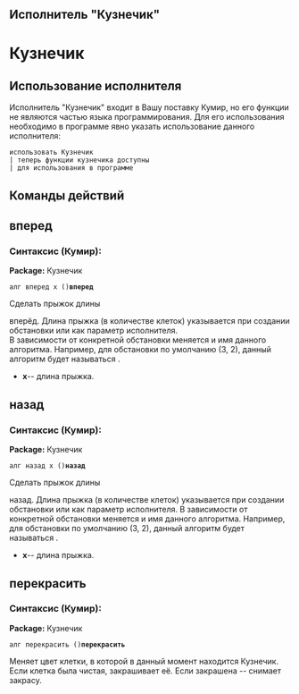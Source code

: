 ## Исполнитель "Кузнечик"

# Кузнечик

## Использование исполнителя

Исполнитель "Кузнечик" входит в Вашу поставку Кумир, но его функции не являются частью языка 
		программирования. Для его использования необходимо в программе явно указать использование данного исполнителя:

```кумир
использовать Кузнечик
| теперь функции кузнечика доступны
| для использования в программе
```

## Команды действий

## вперед

### Синтаксис (Кумир):
**Package:** Кузнечик

`алг вперед х ()`**`вперед `**

Сделать прыжок длины

вперёд. Длина прыжка (в количестве клеток) указывается 
			при создании обстановки или как параметр исполнителя. 			
			В зависимости от конкретной обстановки меняется и имя данного алгоритма. Например, для 
			обстановки по умолчанию (3, 2), данный алгоритм будет называться
.
- **х**-- длина прыжка.

## назад

### Синтаксис (Кумир):
**Package:** Кузнечик

`алг назад х ()`**`назад `**

Сделать прыжок длины

назад. Длина прыжка (в количестве клеток) указывается 
			при создании обстановки или как параметр исполнителя. 
			В зависимости от конкретной обстановки меняется и имя данного алгоритма. Например, для 
			обстановки по умолчанию (3, 2), данный алгоритм будет называться
.
- **х**-- длина прыжка.

## перекрасить

### Синтаксис (Кумир):
**Package:** Кузнечик

`алг перекрасить ()`**`перекрасить`**

Меняет цвет клетки, в которой в данный момент находится Кузнечик. Если клетка была чистая, 
		закрашивает её. Если закрашена -- снимает закрасу.
